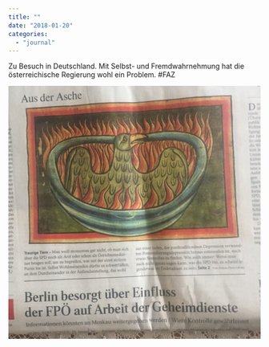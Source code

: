 ```yaml
---
title: ""
date: "2018-01-20"
categories: 
  - "journal"
---
```


Zu Besuch in Deutschland. Mit Selbst- und Fremdwahrnehmung hat die österreichische Regierung wohl ein Problem. #FAZ

![](images/e0de6ddca3.jpg)
